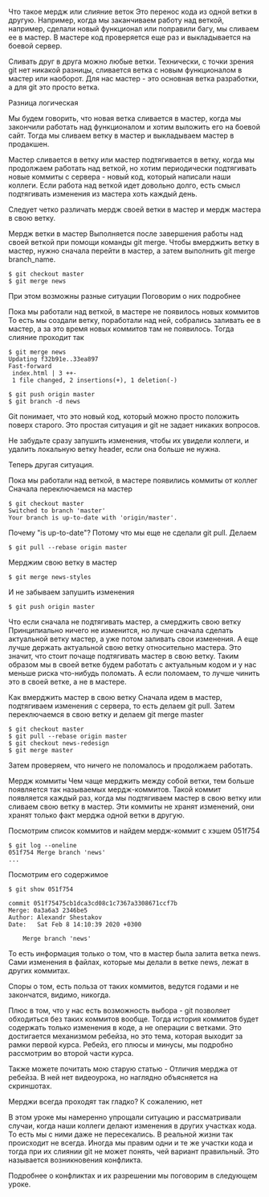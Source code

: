 Что такое мердж или слияние веток
Это перенос кода из одной ветки в другую. Например, когда мы заканчиваем работу над веткой, например, сделали новый функционал или поправили багу, мы сливаем ее в мастер. В мастере код проверяется еще раз и выкладывается на боевой сервер.

Сливать друг в друга можно любые ветки. Технически, с точки зрения git нет никакой разницы, сливается ветка с новым функционалом в мастер или наоборот. Для нас мастер - это основная ветка разработки, а для git это просто ветка.

Разница логическая

Мы будем говорить, что новая ветка сливается в мастер, когда мы закончили работать над функционалом и хотим выложить его на боевой сайт. Тогда мы сливаем ветку в мастер и выкладываем мастер в продакшен.

Мастер сливается в ветку или мастер подтягивается в ветку, когда мы продолжаем работать над веткой, но хотим периодически подтягивать новые коммиты с сервера - новый код, который написали наши коллеги. Если работа над веткой идет довольно долго, есть смысл подтягивать изменения из мастера хоть каждый день.

Следует четко различать мердж своей ветки в мастер и мердж мастера в свою ветку.

Мердж ветки в мастер
Выполняется после завершения работы над своей веткой при помощи команды git merge. Чтобы вмерджить ветку в мастер, нужно сначала перейти в мастер, а затем выполнить git merge branch_name.


    $ git checkout master
    $ git merge news
При этом возможны разные ситуации
Поговорим о них подробнее

Пока мы работали над веткой, в мастере не появилось новых коммитов
То есть мы создали ветку, поработали над ней, собрались заливать ее в мастер, а за это время новых коммитов там не появилось. Тогда слияние проходит так


    $ git merge news
    Updating f32b91e..33ea897
    Fast-forward
     index.html | 3 ++-
     1 file changed, 2 insertions(+), 1 deletion(-)
     
    $ git push origin master
    $ git branch -d news
Git понимает, что это новый код, который можно просто положить поверх старого. Это простая ситуация и git не задает никаких вопросов.

Не забудьте сразу запушить изменения, чтобы их увидели коллеги, и удалить локальную ветку header, если она больше не нужна.

Теперь другая ситуация.

Пока мы работали над веткой, в мастере появились коммиты от коллег
Сначала переключаемся на мастер


    $ git checkout master 
    Switched to branch 'master'
    Your branch is up-to-date with 'origin/master'.
Почему "is up-to-date"? Потому что мы еще не сделали git pull. Делаем


    $ git pull --rebase origin master 
Мерджим свою ветку в мастер


    $ git merge news-styles 
И не забываем запушить изменения


    $ git push origin master 
Что если сначала не подтягивать мастер, а смерджить свою ветку
Принципиально ничего не изменится, но лучше сначала сделать актуальной ветку мастер, а уже потом заливать свои изменения. А еще лучше держать актуальной свою ветку относительно мастера. Это значит, что стоит почаще подтягивать мастер в свою ветку. Таким образом мы в своей ветке будем работать с актуальным кодом и у нас меньше риска что-нибудь поломать. А если поломаем, то лучше чинить это в своей ветке, а не в мастере.

Как вмерджить мастер в свою ветку
Сначала идем в мастер, подтягиваем изменения с сервера, то есть делаем git pull. Затем переключаемся в свою ветку и делаем git merge master


    $ git checkout master
    $ git pull --rebase origin master
    $ git checkout news-redesign
    $ git merge master
Затем проверяем, что ничего не поломалось и продолжаем работать.

Мердж коммиты
Чем чаще мерджить между собой ветки, тем больше появляется так называемых мердж-коммитов. Такой коммит появляется каждый раз, когда мы подтягиваем мастер в свою ветку или сливаем свою ветку в мастер. Эти коммиты не хранят изменений, они хранят только факт мерджа одной ветки в другую.

Посмотрим список коммитов и найдем мердж-коммит с хэшем 051f754


    $ git log --oneline 
    051f754 Merge branch 'news'
    ...
Посмотрим его содержимое


    $ git show 051f754
    
    commit 051f75475cb1dca3cd08c1c7367a3308671ccf7b
    Merge: 0a3a6a3 2346be5
    Author: Alexandr Shestakov 
    Date:   Sat Feb 8 14:10:39 2020 +0300
    
        Merge branch 'news'
То есть информация только о том, что в мастер была залита ветка news. Сами изменения в файлах, которые мы делали в ветке news, лежат в других коммитах.

Споры о том, есть польза от таких коммитов, ведутся годами и не закончатся, видимо, никогда.

Плюс в том, что у нас есть возможность выбора - git позволяет обходиться без таких коммитов вообще. Тогда история коммитов будет содержать только изменения в коде, а не операции с ветками. Это достигается механизмом ребейза, но это тема, которая выходит за рамки первой курса. Ребейз, его плюсы и минусы, мы подробно рассмотрим во второй части курса.

Также можете почитать мою старую статью - Отличия мерджа от ребейза.
В ней нет видеоурока, но наглядно объясняется на скриншотах.

Мерджи всегда проходят так гладко?
К сожалению, нет

В этом уроке мы намеренно упрощали ситуацию и рассматривали случаи, когда наши коллеги делают изменения в других участках кода. То есть мы с ними даже не пересекались. В реальной жизни так происходит не всегда. Иногда мы правим одни и те же участки кода и тогда при их слиянии git не может понять, чей вариант правильный. Это называется возникновения конфликта.

Подробнее о конфликтах и их разрешении мы поговорим в следующем уроке.